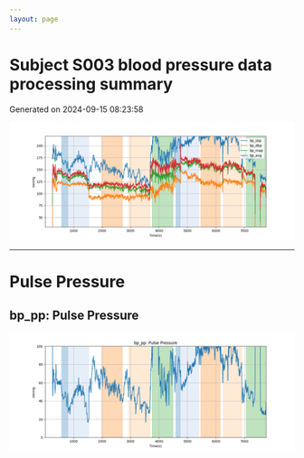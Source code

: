 ```yaml
---
layout: page
---
```



# Subject S003 blood pressure data processing summary
Generated on 2024-09-15 08:23:58

![Subject S003 blood pressure data processing summary - Overlay](images/S003_bp_features_overlay.png)

---
# Pulse Pressure

## bp_pp: Pulse Pressure
![bp_pp: Pulse Pressure](images/S003_bp_features_bp_pp.png)
